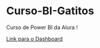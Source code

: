 # Curso-BI-Gatitos
 Curso de Power BI da Alura !

<a href= "https://app.powerbi.com/view?r=eyJrIjoiNmM3YmNiMjgtODE2Yi00NzM5LWI5OTItOTBjOGM3ODNmZmVkIiwidCI6ImY4YWVjZjQ0LWRmNzgtNDg3Yy04M2UzLWY4OTk0NzFjMmMzOCJ9"> Link para o Dashboard </a>